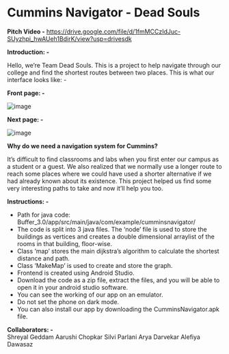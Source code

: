 # Cummins Navigator - Dead Souls

**Pitch Video -**
https://drive.google.com/file/d/1fmMCCzIdJuc-SUyzhpi_hwAUeh1BdirK/view?usp=drivesdk

**Introduction: -**  

Hello, we’re Team Dead Souls. This is a project to help navigate through our college and find the shortest routes between two places.
This is what our interface looks like: -

**Front page: -**   

![image](https://user-images.githubusercontent.com/101361502/168479399-1179f7ff-a1f7-4974-bfdb-57ebfc8f4f22.png)

 
**Next page: -**   

![image](https://user-images.githubusercontent.com/101361502/168479408-9ba99f32-0cd8-4769-baa2-e6d31f8d5973.png)


**Why do we need a navigation system for Cummins?**  

It’s difficult to find classrooms and labs when you first enter our campus as a student or a guest. We also realized that we normally use a longer route to reach some places where we could have used a shorter alternative if we had already known about its existence. This project helped us find some very interesting paths to take and now it’ll help you too.

**Instructions: -**  

* Path for java code: Buffer_3.0/app/src/main/java/com/example/cumminsnavigator/
* The code is split into 3 java files. The ‘node’ file is used to store the buildings as vertices and creates a double dimensional arraylist of the rooms in that building, floor-wise.
* Class ‘map’ stores the main dijkstra’s algorithm to calculate the shortest distance and path.
* Class ‘MakeMap’ is used to create and store the graph.
* Frontend is created using Android Studio.
* Download the code as a zip file, extract the files, and you will be able to open it in your android studio software. 
* You can see the working of our app on an emulator.
* Do not set the phone on dark mode.
* You can also install our app by downloading the CumminsNavigator.apk file.

**Collaborators: -**  
Shreyal Geddam
Aarushi Chopkar
Silvi Parlani
Arya Darvekar
Alefiya Dawasaz


